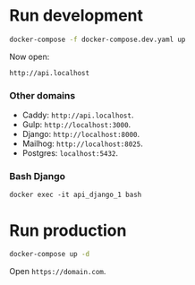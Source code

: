 # Run development

``` sh
docker-compose -f docker-compose.dev.yaml up
```

Now open:

`http://api.localhost`

### Other domains

- Caddy: `http://api.localhost`.
- Gulp: `http://localhost:3000`.
- Django: `http://localhost:8000`.
- Mailhog: `http://localhost:8025`.
- Postgres: `localhost:5432`.

### Bash Django

``` shell
docker exec -it api_django_1 bash
```

# Run production

``` sh
docker-compose up -d
```

Open `https://domain.com`.
